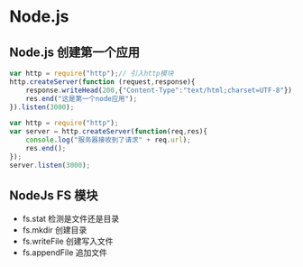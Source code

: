 # Node.js

## Node.js 创建第一个应用
```js
var http = require("http");// 引入http模块
http.createServer(function (request,response){
    response.writeHead(200,{"Content-Type":"text/html;charset=UTF-8"});
    res.end("这是第一个node应用");
}).listen(3000);
```
```js
var http = require("http");
var server = http.createServer(function(req,res){
    console.log("服务器接收到了请求" + req.url);
    res.end();
});
server.listen(3000);
```
## NodeJs FS 模块
* fs.stat  检测是文件还是目录
* fs.mkdir 创建目录
* fs.writeFile 创建写入文件
* fs.appendFile 追加文件
